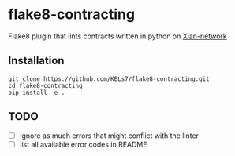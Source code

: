 # flake8-contracting

Flake8 plugin that lints contracts written in python on [Xian-network](https://github.com/xian-network/)

## Installation
```
git clone https://github.com/KELs7/flake8-contracting.git 
cd flake8-contracting
pip install -e .
```
## TODO
- [ ] ignore as much errors that might conflict with the linter
- [ ] list all available error codes in README
